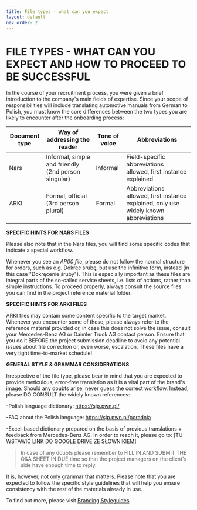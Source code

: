 ```yaml
---
title: File types - what can you expect
layout: default
nav_order: 2
---
```

FILE TYPES - WHAT CAN YOU EXPECT AND HOW TO PROCEED TO BE SUCCESSFUL
===============

In the course of your recruitment process, you were given a brief introduction to the company's main fields of expertise. 
Since your scope of responsibilities will include translating automotive manuals from German to Polish,
you must know the core differences between the two types you are likely to encounter after the onboarding process:

| Document type | Way of addressing the reader             | Tone of voice | Abbreviations                                    |
|---------------|-----------------------------------------|---------------|-------------------------------------------------- |
| Nars          | Informal, simple and friendly (2nd person singular) | Informal      | Field-specific abbreviations allowed, first instance explained |
| ARKI          | Formal, official (3rd person plural)   | Formal        | Abbreviations allowed, first instance explained, only use widely known abbreviations |


**SPECIFIC HINTS FOR NARS FILES**

Please also note that in the Nars files, you will find some specific codes that indicate a special workflow.

Whenever you see an *AP00 file*, please do not follow the normal structure for orders, such as e.g. Dokręć śrubę, but use the infinitive form, instead (in this case "Dokręcenie śruby"). This is especially important as these files are
integral parts of the so-called service sheets, i.e. lists of actions, rather than simple instructions. To proceed properly, always consult the source files you can find in the project reference material folder. 

**SPECIFIC HINTS FOR ARKI FILES**

ARKI files may contain some content specific to the target market. Whenever you encounter some of these, please always refer to the reference material provided or, in case this does not solve the issue, consult your
Mercedes-Benz AG or Daimler Truck AG contact person. Ensure that you do it BEFORE the project submission deadline to avoid any potential issues about file correction or, even worse, escalation. These files
have a very tight time-to-market schedule!

**GENERAL STYLE & GRAMMAR CONSIDERATIONS**

Irrespective of the file type, please bear in mind that you are expected to provide meticulous, error-free translation as it is a vital part of the brand's image. Should any doubts arise, never guess the correct workflow. Instead, please
DO CONSULT the widely known references:

-Polish language dictionary: https://sjp.pwn.pl/

-FAQ about the Polish language: https://sjp.pwn.pl/poradnia

-Excel-based dictionary prepared on the basis of previous translations + feedback from Mercedes-Benz AG. In order to reach it, please go to: [TU WSTAWIĆ LINK DO GOOGLE DRIVE ZE SŁOWNIKIEM]

>In case of any doubts please remember to FILL IN AND SUBMIT THE Q&A SHEET IN DUE time so that the project managers on the client's side have enough time to reply.

It is, however, not only grammar that matters. Please note that you are expected to follow the specific style guidelines that will help you ensure consistency with the rest of the materials already in use. 

To find out more, please visit [Branding Styleguides](https://brandingstyleguides.com/guide/mercedes-benz/).






